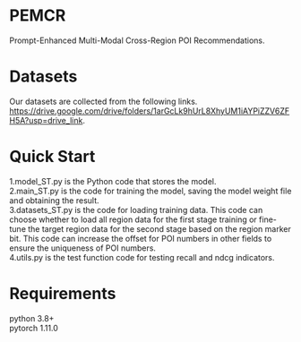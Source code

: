 # PEMCR
Prompt-Enhanced Multi-Modal Cross-Region POI Recommendations.
# Datasets
Our datasets are collected from the following links. https://drive.google.com/drive/folders/1arGcLk9hUrL8XhyUM1iAYPiZZV6ZFH5A?usp=drive_link.  
# Quick Start
1.model_ST.py is the Python code that stores the model.  
2.main_ST.py is the code for training the model, saving the model weight file and obtaining the result.  
3.datasets_ST.py is the code for loading training data. This code can choose whether to load all region data for the first stage training or fine-tune the target region data for the second stage based on the region marker bit. This code can increase the offset for POI numbers in other fields to ensure the uniqueness of POI numbers.  
4.utils.py is the test function code for testing recall and ndcg indicators.  
# Requirements
python 3.8+  
pytorch 1.11.0
